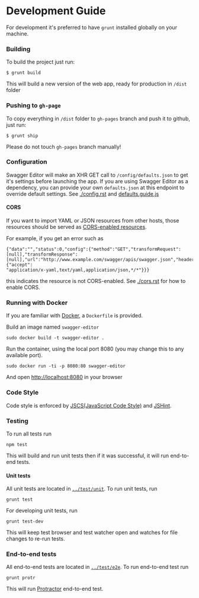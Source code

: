 # Development Guide

For development it's preferred to have `grunt` installed globally on your machine.  

### Building
To build the project just run: 

```
$ grunt build
```
This will build a new version of the web app, ready for production in `/dist` folder

### Pushing to `gh-page`

To copy everything in `/dist` folder to `gh-pages` branch and push it to github, just run:

```
$ grunt ship
```
Please do not touch `gh-pages` branch manually!

###  Configuration
Swagger Editor will make an XHR GET call to `/config/defaults.json` to get it's settings before launching the app. If you are using Swagger Editor as a dependency, you can provide your own `defaults.json` at this endpoint to override default settings.
See [./config.rst](./config.rst) and [defaults.guide.js](./app/config/defaults.json.guide.js)

#### CORS

If you want to import YAML or JSON resources from other hosts, those resources should
be served as [CORS-enabled resources](http://en.wikipedia.org/wiki/Cross-origin_resource_sharing).

For example, if you get an error such as
```
{"data":"","status":0,"config":{"method":"GET","transformRequest":[null],"transformResponse":
[null],"url":"http://www.example.com/swagger/apis/swagger.json","headers":{"accept":
"application/x-yaml,text/yaml,application/json,*/*"}}}
```
this indicates the resource is not CORS-enabled.
See [./cors.rst](./cors.rst) for how to enable CORS.

### Running with Docker
If you are familiar with [Docker](https://www.docker.com/), a `Dockerfile` is
provided.

Build an image named `swagger-editor`
```
sudo docker build -t swagger-editor .
```

Run the container, using the local port 8080 (you may change this to any available
port).
```
sudo docker run -ti -p 8080:80 swagger-editor
```
And open [http://localhost:8080](http://localhost:8080) in your browser

### Code Style
Code style is enforced by [JSCS(JavaScript Code Style)](https://github.com/jscs-dev/node-jscs) and [JSHint](http://jshint.com/). 

### Testing
To run all tests run 

```shell
npm test
```

This will build and run unit tests then if it was successful, it will run  end-to-end tests.

#### Unit tests
All unit tests are located in [`../test/unit`](../test/unit). To run unit tests, run

```shell
grunt test
```

For developing unit tests, run 
```shell
grunt test-dev
```
This will keep test browser and test watcher open and watches for file changes to re-run tests.

### End-to-end tests
All end-to-end tests are located in [`../test/e2e`](../test/e2e). To run end-to-end test run

```shell
grunt protr
```

This will run [Protractor](http://angular.github.io/protractor/#/) end-to-end test. 
